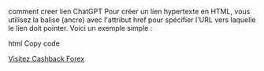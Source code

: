<!DOCTYPE html>
<html lang="en">
<head>
    <meta charset="UTF-8">
    <meta name="viewport" content="width=device-width, initial-scale=1.0">
    <title>Votre Page avec Calendrier Économique</title>
</head>
<body>

<div id="economic-calendar-591275"></div>

<script type="text/javascript" src="https://www.cashbackforex.com/Content/remote/remote-calendar-widget.js"></script>
<script type="text/javascript">
    RemoteCalendar({
        "DefaultTime": "today",
        "DefaultTheme": "plain",
        "Url": "https://www.cashbackforex.com",
        "SubPath": "economic-calendar",
        "IsShowEmbedButton": true,
        "ContainerId": "economic-calendar-591275"
    });
</script>

</body>
</html>

comment creer lien
ChatGPT
Pour créer un lien hypertexte en HTML, vous utilisez la balise <a> (ancre) avec l'attribut href pour spécifier l'URL vers laquelle le lien doit pointer. Voici un exemple simple :

html
Copy code
<!DOCTYPE html>
<html lang="en">
<head>
    <meta charset="UTF-8">
    <meta name="viewport" content="width=device-width, initial-scale=1.0">
    <title>Exemple de lien HTML</title>
</head>
<body>

<!-- Créez un lien vers https://www.cashbackforex.com -->
<a href="https://www.cashbackforex.com" target="_blank">Visitez Cashback Forex</a>

</body>
</html>
